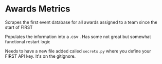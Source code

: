 # Awards Metrics

Scrapes the first event database for all awards assigned to a team since the start of FIRST

Populates the information into a .csv . Has some not great but somewhat functional restart logic

Needs to have a new file added called `secrets.py` where you define your FIRST API key. It's on the gitignore.
